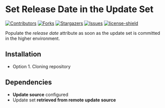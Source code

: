 # Set Release Date in the Update Set

[![Contributors][contributors-shield]][contributors-url]
[![Forks][forks-shield]][forks-url]
[![Stargazers][stars-shield]][stars-url]
[![Issues][issues-shield]][issues-url]
[![license-shield]][license-url]

Populate the *release date* attribute as soon as the update set is committed in the higher environment.

## Installation

- Option 1. Cloning repository

## Dependencies

- **Update source** configured
- Update set **retrieved from remote update source**


[contributors-shield]: https://img.shields.io/github/contributors/AlexAlvarez092/SN-Release-Date-Update-Set.svg?style=for-the-badge
[contributors-url]: https://github.com/AlexAlvarez092/SN-Release-Date-Update-Set/graphs/contributors

[forks-shield]: https://img.shields.io/github/forks/AlexAlvarez092/SN-Release-Date-Update-Set.svg?style=for-the-badge
[forks-url]: https://github.com/AlexAlvarez092/SN-Release-Date-Update-Set/network/members

[stars-shield]: https://img.shields.io/github/stars/AlexAlvarez092/SN-Release-Date-Update-Set.svg?style=for-the-badge
[stars-url]: https://github.com/gAlexAlvarez092/SN-Release-Date-Update-Set/stargazers

[issues-shield]: https://img.shields.io/github/issues/AlexAlvarez092/SN-Release-Date-Update-Set.svg?style=for-the-badge
[issues-url]: https://github.com/AlexAlvarez092/SN-Release-Date-Update-Set/issues

[license-shield]: https://img.shields.io/github/license/AlexAlvarez092/SN-Release-Date-Update-Set.svg?style=for-the-badge
[license-url]: https://github.com/AlexAlvarez092/SN-Release-Date-Update-Set/blob/master/LICENSE.txt
